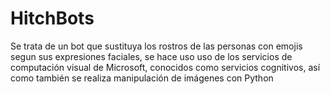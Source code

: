 # HitchBots
Se trata de un bot que sustituya los rostros de las personas con emojis segun sus expresiones faciales, se hace uso uso de los servicios de computación visual de Microsoft, conocidos como servicios cognitivos, así como también se realiza manipulación de imágenes con Python
